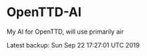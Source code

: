 # OpenTTD-AI
My AI for OpenTTD, will use primarily air

Latest backup: Sun Sep 22 17:27:01 UTC 2019
